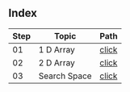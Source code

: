 ## Index

Step | Topic | Path
---|---|---
01 | 1 D Array | [click](./1DArray/README.md)
02 | 2 D Array | [click](./2DArray/README.md)
03 | Search Space | [click](./SearchSpace/README.md)